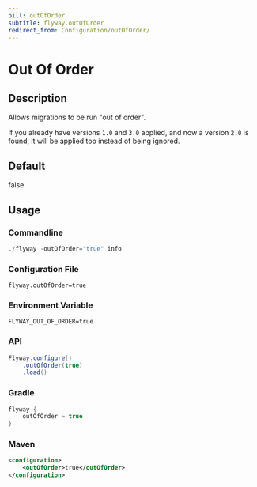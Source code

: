 ```yaml
---
pill: outOfOrder
subtitle: flyway.outOfOrder
redirect_from: Configuration/outOfOrder/
---
```


# Out Of Order

## Description
Allows migrations to be run "out of order".

If you already have versions `1.0` and `3.0` applied, and now a version `2.0` is found, it will be applied too instead of being ignored.

## Default
false

## Usage

### Commandline
```powershell
./flyway -outOfOrder="true" info
```

### Configuration File
```properties
flyway.outOfOrder=true
```

### Environment Variable
```properties
FLYWAY_OUT_OF_ORDER=true
```

### API
```java
Flyway.configure()
    .outOfOrder(true)
    .load()
```

### Gradle
```groovy
flyway {
    outOfOrder = true
}
```

### Maven
```xml
<configuration>
    <outOfOrder>true</outOfOrder>
</configuration>
```
